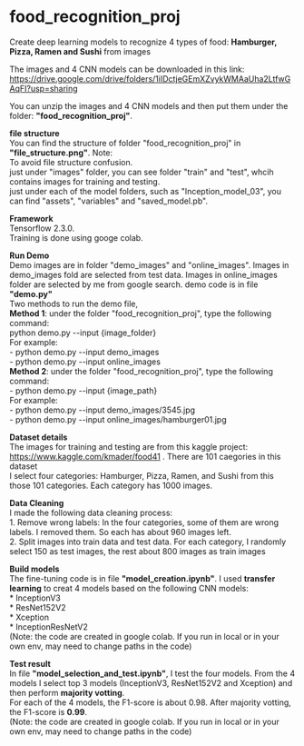 # food_recognition_proj
Create deep learning models to recognize 4 types of food: **Hamburger, Pizza, Ramen and Sushi** from images

The images and 4 CNN models can be downloaded in this link: https://drive.google.com/drive/folders/1iIDctjeGEmXZvykWMAaUha2LtfwGAqFI?usp=sharing 

You can unzip the images and 4 CNN models and then put them under the folder: **"food_recognition_proj"**. 

**file structure**  
You can find the structure of folder "food_recognition_proj" in **"file_structure.png"**. 
    Note:  
        To avoid file structure confusion.      
        just under "images" folder, you can see folder "train" and "test", whcih contains images for training and testing.     
        just under each of the model folders, such as "Inception_model_03", you can find "assets", "variables" and "saved_model.pb".     

**Framework**      
Tensorflow 2.3.0.   
Training is done using googe colab.     

**Run Demo**    
Demo images are in folder "demo_images" and "online_images". Images in demo_images fold are selected from test data. Images in online_images folder are selected by me from google search.
demo code is in file **"demo.py"**  
Two methods to run the demo file,       
    **Method 1**:  under the folder "food_recognition_proj", type the following command:    
        python demo.py --input {image_folder}   
        For example:     
        - python demo.py --input demo_images   
        - python demo.py --input online_images    
    **Method 2**:  under the folder "food_recognition_proj", type the following command:    
        - python demo.py --input {image_path}   
       For example:    
        - python demo.py --input demo_images/3545.jpg     
        - python demo.py --input online_images/hamburger01.jpg 
                 
**Dataset details**      
    The images for training and testing are from this kaggle project: https://www.kaggle.com/kmader/food41 . There are 101 caegories in this dataset    
    I select four categories: Hamburger, Pizza, Ramen, and Sushi from this those 101 categories. Each category has 1000 images. 

**Data Cleaning**   
I made the following data cleaning process:      
        1. Remove wrong labels: In the four categories, some of them are wrong labels. I removed them. So each has about 960 images left.   
        2. Split images into train data and test data. For each category, I randomly select 150 as test images, the rest about 800 images as train images   
    
**Build models**    
The fine-tuning code is in file **"model_creation.ipynb"**. I used **transfer learning** to creat 4 models based on the following CNN models:   
        * InceptionV3   
        * ResNet152V2   
        * Xception  
        * InceptionResNetV2     
        (Note: the code are created in google colab. If you run in local or in your own env, may need to change paths in the code)      
    
**Test result**      
In file **"model_selection_and_test.ipynb"**, I test the four models. From the 4 models I select top 3 models (InceptionV3, ResNet152V2 and Xception) and then perform **majority votting**.    
For each of the 4 models, the F1-score is about 0.98. After majority votting, the F1-score is **0.99**.  
    (Note: the code are created in google colab. If you run in local or in your own env, may need to change paths in the code) 
